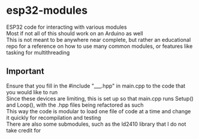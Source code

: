 # esp32-modules
ESP32 code for interacting with various modules \
Most if not all of this should work on an Arduino as well \
This is not meant to be anywhere near complete, but rather an educational repo for a reference on how to use many common modules, or features like tasking for multithreading

## Important
Ensure that you fill in the #include "___.hpp" in main.cpp to the code that you would like to run \
Since these devices are limiting, this is set up so that main.cpp runs Setup() and Loop(), with the .hpp files being refactored as such \
This way the code is modular to load one file of code at a time and change it quickly for recompilation and testing \
There are also some submodules, such as the ld2410 library that I do not take credit for
